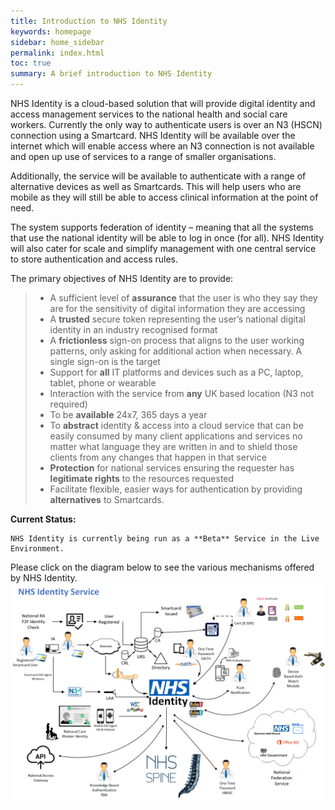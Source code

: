 ```yaml
---
title: Introduction to NHS Identity 
keywords: homepage
sidebar: home_sidebar
permalink: index.html
toc: true
summary: A brief introduction to NHS Identity
---
```


NHS Identity is a cloud-based solution that will provide digital identity and access management services to the national health and social care workers. Currently the only way to authenticate users is over an N3 (HSCN) connection using a Smartcard.  NHS Identity will be available over the internet which will enable access where an N3 connection is not available and open up use of services to a range of smaller organisations.

Additionally, the service will be available to authenticate with a range of alternative devices as well as Smartcards.  This will help users who are mobile as they will still be able to access clinical information at the point of need.

The system supports federation of identity – meaning that all the systems that use the national identity will be able to log in once (for all). NHS Identity will also cater for scale and simplify management with one central service to store authentication and access rules.

The primary objectives of NHS Identity are to provide:

> * A sufficient level of **assurance** that the user is who they say they are for the sensitivity of digital information they are accessing
> * A **trusted** secure token representing the user’s national digital identity in an industry recognised format
> * A **frictionless** sign-on process that aligns to the user working patterns, only asking for additional action when necessary. A single sign-on is the target
> * Support for **all** IT platforms and devices such as a PC, laptop, tablet, phone or wearable
> * Interaction with the service from **any** UK based location (N3 not required)
> * To be **available** 24x7, 365 days a year
> * To **abstract** identity & access into a cloud service that can be easily consumed by many client applications and services no matter what language they are written in and to shield those clients from any changes that happen in that service
> * **Protection** for national services ensuring the requester has **legitimate rights** to the resources requested
> * Facilitate flexible, easier ways for authentication by providing **alternatives** to Smartcards.

**Current Status:**

	NHS Identity is currently being run as a **Beta** Service in the Live Environment.

Please click on the diagram below to see the various mechanisms offered by NHS Identity.
	<a href="images/NHSIdentityoverview.png" target="_blank"><img src="images/NHSIdentityoverview.png"></a>